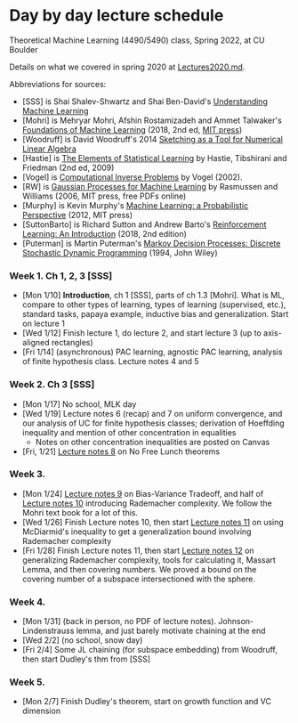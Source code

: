 # Day by day lecture schedule
Theoretical Machine Learning (4490/5490) class, Spring 2022, at CU Boulder

Details on what we covered in spring 2020 at [Lectures2020.md](Lectures2020.md).

Abbreviations for sources:
- [SSS] is Shai Shalev-Shwartz and Shai Ben-David's [Understanding Machine Learning](https://www.cs.huji.ac.il/~shais/UnderstandingMachineLearning/)
- [Mohri] is Mehryar Mohri, Afshin Rostamizadeh and Ammet Talwaker's [Foundations of Machine Learning](https://cs.nyu.edu/~mohri/mlbook/) (2018, 2nd ed, [MIT press](https://cs.nyu.edu/~mohri/mlbook/))
- [Woodruff] is David Woodruff's 2014 [Sketching as a Tool for Numerical Linear Algebra](http://dx.doi.org/10.1561/0400000060)
- [Hastie] is [The Elements of
Statistical Learning](https://web.stanford.edu/~hastie/ElemStatLearn/) by Hastie, Tibshirani and Friedman (2nd ed, 2009)
- [Vogel] is [Computational Inverse Problems](https://epubs.siam.org/doi/book/10.1137/1.9780898717570) by Vogel (2002).
- [RW] is [Gaussian Processes for Machine Learning](http://www.gaussianprocess.org/gpml/) by Rasmussen and Williams (2006, MIT press, free PDFs online)
- [Murphy] is Kevin Murphy's [Machine Learning: a Probabilistic Perspective](https://www.cs.ubc.ca/~murphyk/MLbook/) (2012, MIT press)
- [SuttonBarto] is Richard Sutton and Andrew Barto's [Reinforcement Learning: An Introduction](http://incompleteideas.net/book/the-book-2nd.html) (2018, 2nd edition)
- [Puterman] is Martin Puterman's [Markov Decision Processes: Discrete Stochastic Dynamic Programming](https://dl.acm.org/doi/book/10.5555/528623) (1994, John Wiley)



### Week 1.  Ch 1, 2, 3 [SSS]
- [Mon 1/10] **Introduction**, ch 1 [SSS], parts of ch 1.3 [Mohri]. What is ML, compare to other types of learning, types of learning (supervised, etc.), standard tasks, papaya example, inductive bias and generalization. Start on lecture 1
- [Wed 1/12] Finish lecture 1, do lecture 2, and start lecture 3 (up to axis-aligned rectangles)
- [Fri 1/14] (asynchronous) PAC learning, agnostic PAC learning, analysis of finite hypothesis class. Lecture notes 4 and 5

### Week 2. Ch 3 [SSS]
- [Mon 1/17] No school, MLK day
- [Wed 1/19] Lecture notes 6 (recap) and 7 on uniform convergence, and our analysis of UC for finite hypothesis classes; derivation of Hoeffding inequality and mention of other concentration in equalities
  - Notes on other concentration inequalities are posted on Canvas
- [Fri, 1/21] [Lecture notes 8](Notes/8_NoFreeLunches.pdf) on No Free Lunch theorems

### Week 3.
- [Mon 1/24] [Lecture notes 9](Notes/9_BiasVarianceTradeoff.pdf) on Bias-Variance Tradeoff, and half of [Lecture notes 10](Notes/10_Intro_RademacherComplexity.pdf) introducing Rademacher complexity. We follow the Mohri text book for a lot of this.
- [Wed 1/26] Finish Lecture notes 10, then start [Lecture notes 11](11_RademacherComplexity_GeneralizationBound.pdf) on using McDiarmid's inequality to get a generalization bound involving Rademacher complexity
- [Fri 1/28] Finish Lecture notes 11, then start [Lecture notes 12](12_RademacherComplexitySet_CoveringNumbers.pdf) on generalizing Rademacher complexity, tools for calculating it, Massart Lemma, and then covering numbers. We proved a bound on the covering number of a subspace intersectioned with the sphere.

### Week 4.
- [Mon 1/31] (back in person, no PDF of lecture notes). Johnson-Lindenstrauss lemma, and just barely motivate chaining at the end
- [Wed 2/2] (no school, snow day)
- [Fri 2/4] Some JL chaining (for subspace embedding) from Woodruff, then start Dudley's thm from [SSS]

### Week 5.
- [Mon 2/7] Finish Dudley's theorem, start on growth function and VC dimension
